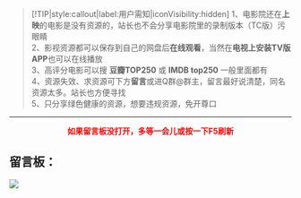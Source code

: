 
> [!TIP|style:callout|label:用户需知|iconVisibility:hidden]
    1、电影院还在**上映**的电影是没有资源的，站长也不会分享电影院里的录制版本（TC版）污眼睛  
    2、影视资源都可以保存到自己的网盘后**在线观看**，当然在**电视上安装TV版APP**也可以在线播放  
    3、高评分电影可以搜 **豆瓣TOP250** 或 **IMDB top250** 一般里面都有  
    4、资源失效、求资源可下方**留言**或进Q群@群主，留言最好说清楚，同名资源太多。站长也方便寻找  
    5、只分享绿色健康的资源，想要违规资源，免开尊口

---

<p align="center"><b><font color="red">如果留言板没打开，多等一会儿或按一下F5刷新</font></b></p>

## 留言板：
<div id="vcomment"></div>

<style>
/* 基础容器样式 */
#vcomment {
    font-family: 'Helvetica Neue', Arial, sans-serif;
    color: #333;
    line-height: 1.5;
    max-width: 800px;
    margin: 0 auto;
    border-radius: 8px;
    backdrop-filter: blur(2px);
}

/* 评论输入区域 */
#vcomment .vheader {
    background: rgba(255, 255, 255, 0.8);
    padding: 15px;
    border-radius: 6px;
    margin-bottom: 15px;
    border: 1px dashed rgba(92, 124, 250, 0.2);
}

/* 输入框样式 */
#vcomment .vedit .vinput {
    border: 1px solid #e1e4e8;
    border-radius: 4px;
    padding: 8px 12px;
    font-size: 14px;
    transition: all 0.2s ease;
    background: #fff;
    margin-bottom: 8px;
}

#vcomment .vedit .vinput:focus {
    border-color: #5c7cfa;
    box-shadow: 0 0 0 2px rgba(92, 124, 250, 0.1);
    outline: none;
}

/* 提交按钮 */
#vcomment .vbtn {
    background: #5c7cfa;
    color: white;
    border: none;
    border-radius: 4px;
    padding: 8px 16px;
    font-size: 14px;
    font-weight: 500;
    cursor: pointer;
    transition: all 0.2s ease;
}

#vcomment .vbtn:hover {
    background: #4c6ef5;
    transform: translateY(-1px);
}

/* 评论列表 */
#vcomment .vlist {
    padding-top: 10px;
}

/* 单个评论卡片 */
#vcomment .vcard {
    padding: 12px;
    margin-bottom: 15px;
    background: rgba(255, 255, 255, 0.9);
    border-radius: 6px;
    border: 1px dashed rgba(92, 124, 250, 0.3);
    transition: all 0.2s ease;
    position: relative;
}

#vcomment .vcard:hover {
    border-color: rgba(92, 124, 250, 0.6);
    box-shadow: 0 2px 8px rgba(92, 124, 250, 0.1);
}

/* 卡片左上角小装饰 */
#vcomment .vcard::before {
    content: "";
    position: absolute;
    top: -2px;
    left: -2px;
    width: 13px;
    height: 13px;
    border-top: 2px solid #5c7cfa;
    border-left: 2px solid #5c7cfa;
    border-radius: 3px 0 0 0;
}

/* 评论元信息 */
#vcomment .vcard .vmeta {
    display: flex;
    align-items: center;
    margin-bottom: 8px;
}

/* 用户头像 */
#vcomment .vcard .vimg {
    width: 36px;
    height: 36px;
    border-radius: 50%;
    margin-right: 10px;
    border: 2px solid rgba(92, 124, 250, 0.2);
}

/* 评论内容 */
#vcomment .vcard .vcontent {
    padding-left: 46px;
    font-size: 14px;
    line-height: 1.5;
}

/* 回复按钮 */
#vcomment .vcard .vat {
    color: #5c7cfa;
    font-size: 12px;
    font-weight: 500;
    transition: color 0.2s ease;
}

#vcomment .vcard .vat:hover {
    color: #3a5bd9;
    text-decoration: underline;
}
</style>
<!-- 悬浮小猫 -->
<div class="/docsify-example-panels">
  <div class="/docsify-example-panels floating-cat">
    <img src="/assets/img/floating-cat.png">
  </div>
</div>
